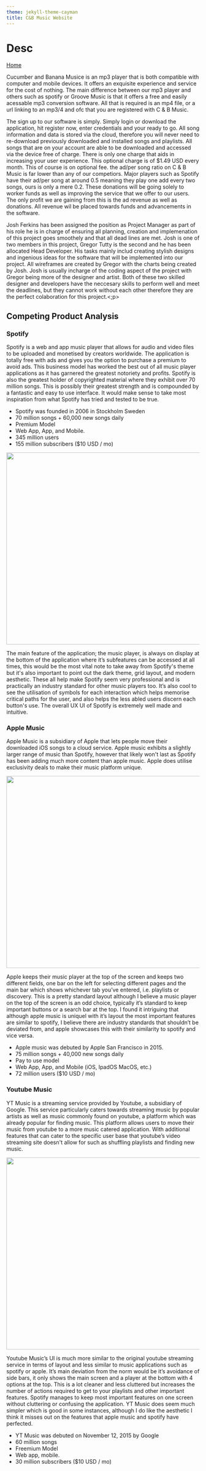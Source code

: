 ```yaml
---
theme: jekyll-theme-cayman
title: C&B Music Website
---
```


<h1>Desc</h1>

<a href="https://JoshFerkins.github.io/EIT-ac-nz-ITPM5240-202051MB-c-b-torture-Website/">Home</a>

<p> Cucumber and Banana Musice is an mp3 player that is both compatible with computer and mobile devices. It offers an exquisite experience and service for the cost of nothing. The main difference between our mp3 player and others such as spotify or Groove Music is that it offers a free and easily acessable mp3 conversion software. All that is required is an mp4 file, or a url linking to an mp3/4 and ofc that you are registered with C & B Music.</p>

<p>The sign up to our software is simply. Simply login or download the application, hit register now, enter credentials and your ready to go. All song information and data is stored via the cloud, therefore you will never need to re-download previously downloaded and installed songs and playlists. All songs that are on your account are able to be downloaded and accessed via the device free of charge. There is only one charge that aids in increasing your user experience. This optional charge is of $1.49 USD every month. This of course is on optional fee. the ad/per song ratio on C & B Music is far lower than any of our competiors. Major players such as Spotify have their ad/per song at around 0.5 meaning they play one add every two songs, ours is only a mere 0.2. These donations will be going solely to worker funds as well as improving the service that we offer to our users. The only profit we are gaining from this is the ad revenue as well as donations. All revenue wil be placed towards funds and advancements in the software.</p>
  
<p>Josh Ferkins has been assigned the position as Project Manager as part of his role he is in charge of ensuring all planning, creation and implemenation of this project goes smoothely and that all dead lines are met. Josh is one of two members in this project, Gregor Tutty is the second and he has been allocated Head Developer. His tasks mainly includ creating stylish designs and ingenious ideas for the software that will be implemented into our project. All wireframes are created by Gregor with the charts being created by Josh. Josh is usually incharge of the coding aspect of the project with Gregor being more of the designer and artist. Both of these two skilled designer and developers have the neccesary skills to perform well and meet the deadlines, but they cannot work without each other therefore they are the perfect colaboration for this project.<;p>


<h2>Competing Product Analysis</h2>

<h3>Spotify</h3>

<p>Spotify is a web and app music player that allows for audio and video files to be uploaded and monetised by creators worldwide. The application is totally free with ads and gives you the option to purchase a premium to avoid ads. This business model has worked the best out of all music player applications as it has garnered the greatest notoriety and profits. Spotify is also the greatest holder of copyrighted material where they exhibit over 70 million songs. This is possibly their greatest strength and is compounded by a fantastic and easy to use interface. It would make sense to take most inspiration from what Spotify has tried and tested to be true.</p>

<ul>
  <li>Spotify was founded in 2006 in Stockholm Sweden</li>
  <li>70 million songs + 60,000 new songs daily</li>
  <li>Premium Model</li>
  <li>Web App, App, and Mobile.</li>
  <li>345 million users</li>
  <li>155 million subscribers ($10 USD / mo)</li>
</ul>

<div align="center">
  <img src="images/spotify_analy.png" width="800" height="500"/>
</div>

<p>The main feature of the application; the music player, is always on display at the bottom of the application where it’s subfeatures can be accessed at all times, this would be the most vital note to take away from Spotify's theme but it's also important to point out the dark theme, grid layout, and modern aesthetic. These all help make Spotify seem very professional and is practically an industry standard for other music players too. It’s also cool to see the utilisation of symbols for each interaction which helps memorise critical paths for the user, and also helps the less abled users discern each button's use. The overall UX UI of Spotify is extremely well made and intuitive.</p>
  
<h3>Apple Music</h3>

<p>Apple Music is a subsidiary of Apple that lets people move their downloaded iOS songs to a cloud service. Apple music exhibits a slightly larger range of music than Spotify, however that likely won't last as Spotify has been adding much more content than apple music. Apple does utilise exclusivity deals to make their music platform unique.</p>

<div align="center">
  <img src="images/apple_analy.png" width="800" height="500"/>
</div>

<p>Apple keeps their music player at the top of the screen and keeps two different fields, one bar on the left for selecting different pages and the main bar which shows whichever tab you’ve entered, i.e. playlists or discovery. This is a pretty standard layout although I believe a music player on the top of the screen is an odd choice, typically it’s standard to keep important buttons or a search bar at the top. I found it intriguing that although apple music is uniquel with it’s layout the most important features are similar to spotify, I believe there are industry standards that shouldn’t be deviated from, and apple showcases this with their similarity to spotify and vice versa.</p>

<ul>
  <li>Apple music was debuted by Apple San Francisco in 2015.</li>
  <li>75 million songs + 40,000 new songs daily</li>
  <li>Pay to use model</li>
  <li>Web App, App, and Mobile (iOS, IpadOS MacOS, etc.)</li>
  <li>72 million users ($10 USD / mo)</li>
</ul>

<h3>Youtube Music</h3>

<p>YT Music is a streaming service provided by Youtube, a subsidiary of Google. This service particularly caters towards streaming music by popular artists as well as music commonly found on youtube, a platform which was already popular for finding music. This platform allows users to move their music from youtube to a more music catered application. With additional features that can cater to the specific user base that youtube’s video streaming site doesn't allow for such as shuffling playlists and finding new music.</p>

<div align="center">
  <img src="images/youtube_music_analy.png" width="800" height="500"/>
</div>

<p>Youtube Music’s UI is much more similar to the original youtube streaming service in terms of layout and less similar to music applications such as spotify or apple. It’s main deviation from the norm would be it’s avoidance of side bars, it only shows the main screen and a player at the bottom with 4 options at the top. This is a lot cleaner and less cluttered but increases the number of actions required to get to your playlists and other important features. Spotify manages to keep most important features on one screen without cluttering or confusing the application. YT Music does seem much simpler which is good in some instances, although I do like the aesthetic I think it misses out on the features that apple music and spotify have perfected.</p>

<ul>
  <li>YT Music was debuted on November 12, 2015 by Google</li>
  <li>60 million songs</li>
  <li>Freemium Model</li>
  <li>Web app, mobile.</li>
  <li>30 million subscribers ($10 USD / mo)</li>
</ul>
